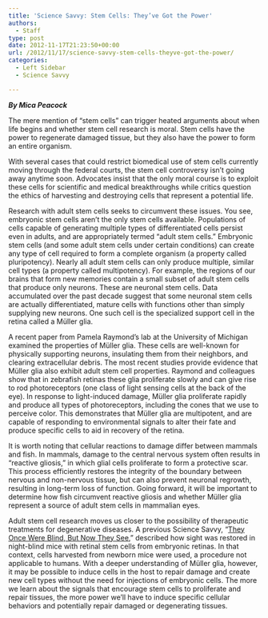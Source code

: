 ```yaml
---
title: 'Science Savvy: Stem Cells: They’ve Got the Power'
authors: 
  - Staff
type: post
date: 2012-11-17T21:23:50+00:00
url: /2012/11/17/science-savvy-stem-cells-theyve-got-the-power/
categories:
  - Left Sidebar
  - Science Savvy

---
```

_**By Mica Peacock**_

The mere mention of “stem cells” can trigger heated arguments about when life begins and whether stem cell research is moral. Stem cells have the power to regenerate damaged tissue, but they also have the power to form an entire organism.

With several cases that could restrict biomedical use of stem cells currently moving through the federal courts, the stem cell controversy isn’t going away anytime soon. Advocates insist that the only moral course is to exploit these cells for scientific and medical breakthroughs while critics question the ethics of harvesting and destroying cells that represent a potential life.

Research with adult stem cells seeks to circumvent these issues. You see, embryonic stem cells aren’t the only stem cells available. Populations of cells capable of generating multiple types of differentiated cells persist even in adults, and are appropriately termed “adult stem cells.” Embryonic stem cells (and some adult stem cells under certain conditions) can create any type of cell required to form a complete organism (a property called pluripotency). Nearly all adult stem cells can only produce multiple, similar cell types (a property called multipotency). For example, the regions of our brains that form new memories contain a small subset of adult stem cells that produce only neurons. These are neuronal stem cells. Data accumulated over the past decade suggest that some neuronal stem cells are actually differentiated, mature cells with functions other than simply supplying new neurons. One such cell is the specialized support cell in the retina called a Müller glia.

A recent paper from Pamela Raymond’s lab at the University of Michigan examined the properties of Müller glia. These cells are well-known for physically supporting neurons, insulating them from their neighbors, and clearing extracellular debris. The most recent studies provide evidence that Müller glia also exhibit adult stem cell properties. Raymond and colleagues show that in zebrafish retinas these glia proliferate slowly and can give rise to rod photoreceptors (one class of light sensing cells at the back of the eye). In response to light-induced damage, Müller glia proliferate rapidly and produce all types of photoreceptors, including the cones that we use to perceive color. This demonstrates that Müller glia are multipotent, and are capable of responding to environmental signals to alter their fate and produce specific cells to aid in recovery of the retina.

It is worth noting that cellular reactions to damage differ between mammals and fish. In mammals, damage to the central nervous system often results in “reactive gliosis,” in which glial cells proliferate to form a protective scar. This process efficiently restores the integrity of the boundary between nervous and non-nervous tissue, but can also prevent neuronal regrowth, resulting in long-term loss of function. Going forward, it will be important to determine how fish circumvent reactive gliosis and whether Müller glia represent a source of adult stem cells in mammalian eyes.

Adult stem cell research moves us closer to the possibility of therapeutic treatments for degenerative diseases. A previous Science Savvy, “[They Once Were Blind, But Now They See][1],” described how sight was restored in night-blind mice with retinal stem cells from embryonic retinas. In that context, cells harvested from newborn mice were used, a procedure not applicable to humans. With a deeper understanding of Müller glia, however, it may be possible to induce cells in the host to repair damage and create new cell types without the need for injections of embryonic cells. The more we learn about the signals that encourage stem cells to proliferate and repair tissues, the more power we’ll have to induce specific cellular behaviors and potentially repair damaged or degenerating tissues.

 [1]: http://www.reedquest.org/2012/11/science-savvy-they-once-were-blind-but-now-they-see/ "Science Savvy: They Once Were Blind, But Now They See"